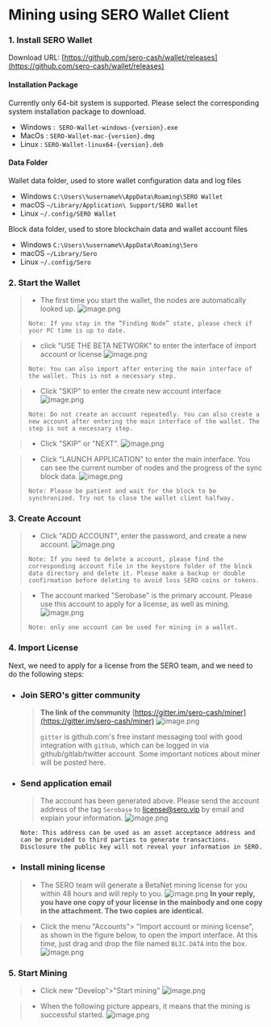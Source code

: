 # Mining using SERO Wallet Client

### 1. Install SERO Wallet



Download URL: [https://github.com/sero-cash/wallet/releases](https://github.com/sero-cash/wallet/releases)

#### Installation Package

Currently only 64-bit system is supported. Please select the corresponding system installation package to download.
- Windows :` SERO-Wallet-windows-{version}.exe`
- MacOs : `SERO-Wallet-mac-{version}.dmg`
- Linux : `SERO-Wallet-linux64-{version}.deb`

#### Data Folder
Wallet data folder, used to store wallet configuration data and log files
- Windows `C:\Users\%username%\AppData\Roaming\SERO Wallet`
- macOS `~/Library/Application\ Support/SERO Wallet`
- Linux `~/.config/SERO Wallet`

Block data folder, used to store blockchain data and wallet account files
- Windows `C:\Users\%username%\AppData\Roaming\Sero`
- macOS `~/Library/Sero`
- Linux `~/.config/Sero`

### 2. Start the Wallet
> - The first time you start the wallet, the nodes are automatically looked up.
>   ![image.png](https://upload-images.jianshu.io/upload_images/15078246-b328b98c4d808376.png?imageMogr2/auto-orient/strip%7CimageView2/2/w/1240)
>
> `Note: If you stay in the “Finding Node” state, please check if your PC time is up to date. `

> - click "USE THE BETA NETWORK" to enter the interface of import account or license
>   ![image.png](https://upload-images.jianshu.io/upload_images/15078246-49af5000142e80dc.png?imageMogr2/auto-orient/strip%7CimageView2/2/w/1240)
>
> `Note: You can also import after entering the main interface of the wallet. This is not a necessary step.`

> - Click "SKIP" to enter the create new account interface
>   ![image.png](https://upload-images.jianshu.io/upload_images/15078246-39eb040a758415ed.png?imageMogr2/auto-orient/strip%7CimageView2/2/w/1240)
>
> `Note: Do not create an account repeatedly. You can also create a new account after entering the main interface of the wallet. The step is not a necessary step.`

> - Click "SKIP" or "NEXT".
>   ![image.png](https://upload-images.jianshu.io/upload_images/15078246-d6133ed6d0e3329e.png?imageMogr2/auto-orient/strip%7CimageView2/2/w/1240)

> - Click "LAUNCH APPLICATION" to enter the main interface. You can see the current number of nodes and the progress of the sync block data.
>   ![image.png](https://upload-images.jianshu.io/upload_images/15078246-293cfbfdde61b6d7.jpg?imageMogr2/auto-orient/strip%7CimageView2/2/w/1240)
>
> `Note: Please be patient and wait for the block to be synchronized. Try not to close the wallet client halfway.`

### 3. Create Account

> - Click "ADD ACCOUNT", enter the password, and create a new account.
>   ![image.png](https://upload-images.jianshu.io/upload_images/15078246-7ece222912b67c7d.png?imageMogr2/auto-orient/strip%7CimageView2/2/w/1240)
>
> `Note: If you need to delete a account, please find the corresponding account file in the keystore folder of the block data directory and delete it. Please make a backup or double confirmation before deleting to avoid loss SERO coins or tokens. `

> - The account marked "Serobase" is the primary account. Please use this account to apply for a license, as well as mining.
>   ![image.png](https://upload-images.jianshu.io/upload_images/15078246-e53e0efd2da88f8a.jpg?imageMogr2/auto-orient/strip%7CimageView2/2/w/1240)
>
> `Note: only one account can be used for mining in a wallet. `

### 4. Import License

Next, we need to apply for a license from the SERO team, and we need to do the following steps:

* ### **Join SERO's gitter community**
    > **The link of the community**
    > [https://gitter.im/sero-cash/miner](https://gitter.im/sero-cash/miner)
    > ![image.png](https://upload-images.jianshu.io/upload_images/277023-fecac3360cd796e6.png?imageMogr2/auto-orient/strip%7CimageView2/2/w/400)
    >
    > `gitter` is github.com's free instant messaging tool with good integration with `github`, which can be logged in via github/gitlab/twitter account. Some important notices about miner will be posted here.

* ### **Send application email**
    > The account has been generated above. Please send the account address of the tag `Serobase` to [license@sero.vip](license@sero.vip) by email and explain your information.
    > ![image.png](https://upload-images.jianshu.io/upload_images/277023-e72fcce8a23a8578.png?imageMogr2/auto-orient/strip%7CimageView2/2/w/400)

    `Note: This address can be used as an asset acceptance address and can be provided to third parties to generate transactions. Disclosure the public key will not reveal your information in SERO.`

* ### **Install mining license**

> - The SERO team will generate a BetaNet mining license for you within 48 hours and will reply to you.
>   ![image.png](https://upload-images.jianshu.io/upload_images/277023-ce2d496f2b656112.png?imageMogr2/auto-orient/strip%7CimageView2/2/w/400)
>   **In your reply, you have one copy of your license in the mainbody and one copy in the attachment. The two copies are identical.**

> - Click the menu "Accounts"> "Import account or mining license", as shown in the figure below, to open the import interface.  At this time, just drag and drop the file named `BLIC.DATA` into the box.
>   ![image.png](https://upload-images.jianshu.io/upload_images/15078246-b277de832cd7235f.png?imageMogr2/auto-orient/strip%7CimageView2/2/w/1240)

### 5. Start Mining

> - Click new "Develop">"Start mining"
>   ![image.png](https://upload-images.jianshu.io/upload_images/15078246-aa6fb907c86f786c.png?imageMogr2/auto-orient/strip%7CimageView2/2/w/1240)

> - When the following picture appears, it means that the mining is successful started.
>   ![image.png](https://upload-images.jianshu.io/upload_images/15078246-bc56aa379a752b55.png?imageMogr2/auto-orient/strip%7CimageView2/2/w/1240)